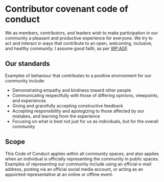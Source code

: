 # Contributor covenant code of conduct

We as members, contributors, and leaders wish to make participation in
our community a pleasant and productive experience for everyone.  We
try to act and interact in ways that contribute to an open, welcoming,
inclusive, and healthy community.  I assume good faith, as per
[WP:AGF](https://en.wikipedia.org/wiki/Wikipedia:Assume_good_faith).

## Our standards

Examples of behaviour that contributes to a positive environment for our
community include:

* Demonstrating empathy and kindness toward other people
* Communicating respectfully with those of differing opinions,
  viewpoints, and experiences
* Giving and gracefully accepting constructive feedback
* Accepting responsibility and apologizing to those affected by our
  mistakes, and learning from the experience
* Focusing on what is best not just for us as individuals, but for the
  overall community

## Scope

This Code of Conduct applies within all community spaces, and also
applies when an individual is officially representing the community in
public spaces.  Examples of representing our community include using
an official e-mail address, posting via an official social media
account, or acting as an appointed representative at an online or
offline event.

